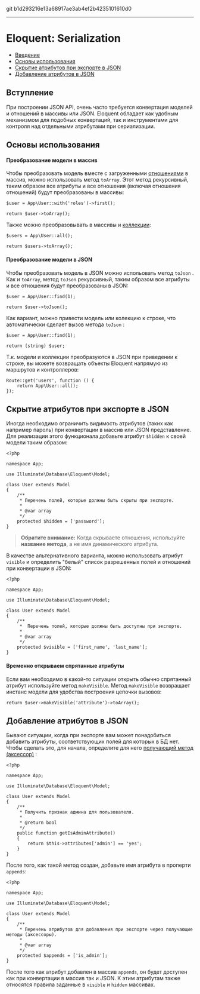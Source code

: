git b1d293216e13a68917ae3ab4ef2b4235101610d0

---

# Eloquent: Serialization

- [Введение](#introduction)
- [Основы использования](#basic-usage)
- [Скрытие атрибутов при экспорте в JSON](#hiding-attributes-from-json)
- [Добавление атрибутов в JSON](#appending-values-to-json)

<a name="introduction"></a>
## Вступление

При построении  JSON API, очень часто требуется конвертация моделей и отношений  в  массивы или JSON. Eloquent  обладает  как удобным механизмом для подобных конвертаций, так  и инструментами для контроля над  отдельными атрибутами при сериализации.

<a name="basic-usage"></a>
## Основы использования

#### Преобразование модели в массив

Чтобы преобразовать модель вместе с загруженными [отношениями](/docs/{{version}}/eloquent-relationships) в массив, можно использовать  метод `toArray`. Этот метод рекурсивный, таким  образом все атрибуты   и все отношения (включая отношения отношений) будут преобразованы в массивы:

    $user = App\User::with('roles')->first();

    return $user->toArray();

Также можно преобразовывать в массивы и  [коллекции](/docs/{{version}}/eloquent-collections):

    $users = App\User::all();

    return $users->toArray();

#### Преобразование модели в JSON

Чтобы преобразовать модель в  JSON  можно испольовать метод `toJson` . Как и `toArray`, метод  `toJson` рекурсивный, таким  образом все атрибуты   и все отношения будут преобразованы в JSON:

    $user = App\User::find(1);

    return $user->toJson();

Как вариант, можно привести  модель или колекцию к строке, что автоматически сделает вызов метода  `toJson` :

    $user = App\User::find(1);

    return (string) $user;

Т.к. модели и коллекции преобразуются в JSON при приведении к строке, вы можете возвращать объекты Eloquent напрямую из маршрутов и контроллеров:

    Route::get('users', function () {
        return App\User::all();
    });

<a name="hiding-attributes-from-json"></a>
## Скрытие атрибутов при экспорте в JSON

Иногда необходимо ограничить видимость атрибутов (таких как например пароль) при конвертации в массив или JSON представление. Для реализации этого функционала добавьте атрибут `$hidden`  к своей модели таким образом:

    <?php

    namespace App;

    use Illuminate\Database\Eloquent\Model;

    class User extends Model
    {
        /**
         * Перечень полей, которые должны быть скрыты при экспорте.
         *
         * @var array
         */
        protected $hidden = ['password'];
    }

> **Обратите внимание:**  Когда скрываете отношения, используйте  **название метода**,  а не  имя динамического атрибута.

В качестве альтернативного варианта, можно использовать  атрибут `visible` и определить "белый" список разрешенных полей и отношений при конвертации в JSON:

    <?php

    namespace App;

    use Illuminate\Database\Eloquent\Model;

    class User extends Model
    {
        /**
         *  Перечень полей, которые должны быть доступны при экспорте.
         *
         * @var array
         */
        protected $visible = ['first_name', 'last_name'];
    }

#### Временно открываем спрятанные атрибуты

Если  вам необходимо в какой-то ситуации открыть обычно спрятанный атрибут используйте метод  `makeVisible`. Метод  `makeVisible` возвращает  инстанс модели для удобства построения цепочки вызовов:

    return $user->makeVisible('attribute')->toArray();

<a name="appending-values-to-json"></a>
## Добавление атрибутов в JSON

Бывают ситуации, когда при экспорте вам может понадобиться  добавить атрибуты,  соответствующих полей для которых в БД нет. Чтобы сделать это, для начала, определите для него [получающий метод (аксессор)](/docs/{{version}}/eloquent-mutators) :

    <?php

    namespace App;

    use Illuminate\Database\Eloquent\Model;

    class User extends Model
    {
        /**
         * Получить признак админа для пользователя.
         *
         * @return bool
         */
        public function getIsAdminAttribute()
        {
            return $this->attributes['admin'] == 'yes';
        }
    }

После того, как  такой метод создан, добавьте имя атрибута в проперти `appends`:

    <?php

    namespace App;

    use Illuminate\Database\Eloquent\Model;

    class User extends Model
    {
        /**
         * Перечень атрибутов для добавления при экспорте через получающие методы (аксессоры).
         *
         * @var array
         */
        protected $appends = ['is_admin'];
    }

После того как атрибут добавлен в  массив `appends`,  он будет доступен как при конвертации в массив так и JSON. К этим атрибутам также относятся правила заданные в `visible` и `hidden` массивах.
